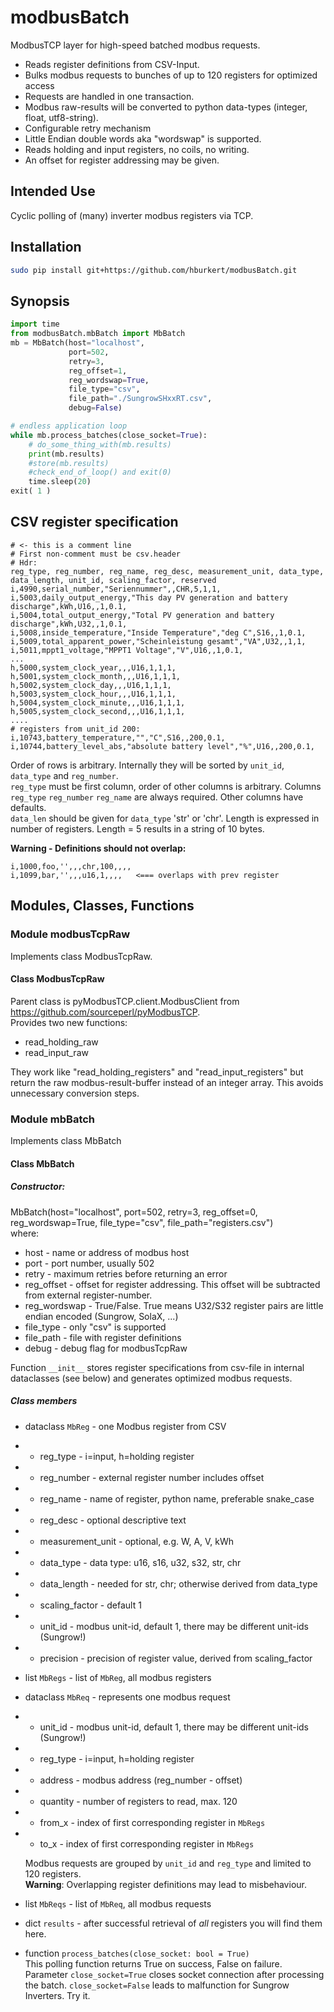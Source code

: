 # modbusBatch
ModbusTCP layer for high-speed batched modbus requests.

* Reads register definitions from CSV-Input. 
* Bulks modbus requests to bunches of up to 120 registers for optimized access 
* Requests are handled in one transaction.
* Modbus raw-results will be converted to python data-types (integer, float, utf8-string).
* Configurable retry mechanism
* Little Endian double words aka "wordswap" is supported.
* Reads holding and input registers, no coils, no writing.
* An offset for register addressing may be given.


## Intended Use
Cyclic polling of (many) inverter modbus registers via TCP.

## Installation
```bash
sudo pip install git+https://github.com/hburkert/modbusBatch.git
```

## Synopsis
```python
import time
from modbusBatch.mbBatch import MbBatch
mb = MbBatch(host="localhost",
             port=502,
             retry=3,
             reg_offset=1,
             reg_wordswap=True,
             file_type="csv",
             file_path="./SungrowSHxxRT.csv",
             debug=False)

# endless application loop
while mb.process_batches(close_socket=True):
    # do_some_thing_with(mb.results)
    print(mb.results)
    #store(mb.results)
    #check_end_of_loop() and exit(0)
    time.sleep(20)
exit( 1 )
```

## CSV register specification
````text
# <- this is a comment line
# First non-comment must be csv.header
# Hdr:
reg_type, reg_number, reg_name, reg_desc, measurement_unit, data_type, data_length, unit_id, scaling_factor, reserved
i,4990,serial_number,"Seriennummer",,CHR,5,1,1,
i,5003,daily_output_energy,"This day PV generation and battery discharge",kWh,U16,,1,0.1,
i,5004,total_output_energy,"Total PV generation and battery discharge",kWh,U32,,1,0.1,
i,5008,inside_temperature,"Inside Temperature","deg C",S16,,1,0.1,
i,5009,total_apparent_power,"Scheinleistung gesamt","VA",U32,,1,1,
i,5011,mppt1_voltage,"MPPT1 Voltage","V",U16,,1,0.1,
...
h,5000,system_clock_year,,,U16,1,1,1,
h,5001,system_clock_month,,,U16,1,1,1,
h,5002,system_clock_day,,,U16,1,1,1,
h,5003,system_clock_hour,,,U16,1,1,1,
h,5004,system_clock_minute,,,U16,1,1,1,
h,5005,system_clock_second,,,U16,1,1,1,
....
# registers from unit_id 200:
i,10743,battery_temperature,"","C",S16,,200,0.1,
i,10744,battery_level_abs,"absolute battery level","%",U16,,200,0.1,
````

Order of rows is arbitrary. Internally they will be sorted by `unit_id`, `data_type` and `reg_number`. \
``reg_type`` must be first column, order of other columns is arbitrary.
Columns `reg_type` `reg_number` `reg_name` are always required. Other columns have defaults.\
`data_len` should be given for `data_type` 'str' or 'chr'. Length is expressed in number of registers. Length = 5 results in a string of 10 bytes.

**Warning - Definitions should not overlap:**
```text
i,1000,foo,'',,,chr,100,,,,
i,1099,bar,'',,,u16,1,,,,   <=== overlaps with prev register
```

## Modules, Classes, Functions
### Module modbusTcpRaw
Implements class ModbusTcpRaw.
#### Class ModbusTcpRaw
Parent class is pyModbusTCP.client.ModbusClient from https://github.com/sourceperl/pyModbusTCP. \
Provides two new functions:
* read_holding_raw 
* read_input_raw

They work like "read_holding_registers" and "read_input_registers" but return the raw modbus-result-buffer instead of an integer array. 
This avoids unnecessary conversion steps. 

### Module mbBatch
Implements class MbBatch

#### Class MbBatch
##### Constructor: 
MbBatch(host="localhost", port=502, retry=3, reg_offset=0, reg_wordswap=True, file_type="csv", file_path="registers.csv") \
where:
- host - name or address of modbus host
- port - port number, usually 502
- retry - maximum retries before returning an error
- reg_offset - offset for register addressing. This offset will be subtracted from external register-number. 
- reg_wordswap - True/False. True means U32/S32 register pairs are little endian encoded (Sungrow, SolaX, ...)
- file_type - only "csv" is supported
- file_path - file with register definitions 
- debug - debug flag for modbusTcpRaw 

Function `__init__` stores register specifications from csv-file in 
internal dataclasses (see below) and generates optimized modbus requests.

##### Class members
- dataclass `MbReg` - one Modbus register from CSV
- - reg_type - i=input, h=holding register
- - reg_number - external register number includes offset
- - reg_name - name of register, python name, preferable snake_case
- - reg_desc - optional descriptive text
- - measurement_unit - optional, e.g. W, A, V, kWh
- - data_type - data type: u16, s16, u32, s32, str, chr
- - data_length - needed for str, chr; otherwise derived from data_type
- - scaling_factor - default 1
- - unit_id - modbus unit-id, default 1, there may be different unit-ids (Sungrow!)
- - precision - precision of register value, derived from scaling_factor


- list `MbRegs` - list of `MbReg`, all modbus registers


- dataclass `MbReq` - represents one modbus request
- - unit_id - modbus unit-id, default 1, there may be different unit-ids (Sungrow!)
- - reg_type - i=input, h=holding register
- - address - modbus address (reg_number - offset)
- - quantity - number of registers to read, max. 120
- - from_x - index of first corresponding register in `MbRegs`
- - to_x - index of first corresponding register in `MbRegs`

  Modbus requests are grouped by `unit_id` and `reg_type` and limited to 120 registers.\
**Warning**: Overlapping register definitions may lead to misbehaviour.


- list `MbReqs` - list of `MbReq`, all modbus requests


- dict `results` - after successful retrieval of _all_ registers you will find them here.


- function ``process_batches(close_socket: bool = True)``\
This polling function returns True on success, False on failure.\
Parameter `close_socket=True` closes socket connection after processing the batch.
`close_socket=False` leads to malfunction for Sungrow Inverters. Try it.
  

